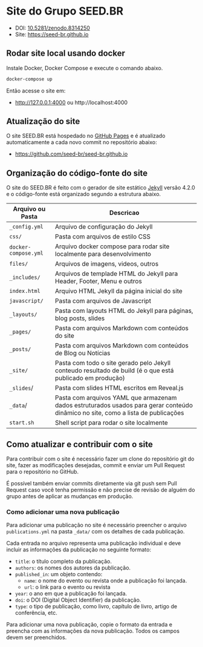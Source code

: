 # Site do Grupo SEED.BR

- DOI: [10.5281/zenodo.8314250](https://doi.org/10.5281/zenodo.8314250)
- Site: https://seed-br.github.io

## Rodar site local usando docker

Instale Docker, Docker Compose e execute o comando abaixo.

```sh
docker-compose up
```

Então acesse o site em:
- http://127.0.0.1:4000 ou http://localhost:4000

## Atualização do site

O site SEED.BR está hospedado no [GitHub Pages](https://pages.github.com) e é
atualizado automaticamente a cada novo commit no repositório abaixo:

- https://github.com/seed-br/seed-br.github.io

## Organização do código-fonte do site

O site do SEED.BR é feito com o gerador de site estático
[Jekyll](https://jekyllrb.com) versão 4.2.0 e o código-fonte está organizado
segundo a estrutura abaixo.

| Arquivo ou Pasta     | Descricao  |
| -------------------- | ---------- |
| `_config.yml`        | Arquivo de configuração do Jekyll |
| `css/`               | Pasta com arquivos de estilo CSS |
| `docker-compose.yml` | Arquivo docker compose para rodar site localmente para desenvolvimento |
| `files/`             | Arquivos de imagens, videos, outros |
| `_includes/`         | Arquivos de templade HTML do Jekyll para Header, Footer, Menu e outros |
| `index.html`         | Arquivo HTML Jekyll da página inicial do site |
| `javascript/`        | Pasta com arquivos de Javascript |
| `_layouts/`          | Pasta com layouts HTML do Jekyll para páginas, blog posts, slides |
| `_pages/`            | Pasta com arquivos Markdown com conteúdos do site |
| `_posts/`            | Pasta com arquivos Markdown com conteúdos de Blog ou Notícias |
| `_site/`             | Pasta com todo o site gerado pelo Jekyll conteudo resultado de build (é o que está publicado em produção) |
| `_slides`/           | Pasta com slides HTML escritos em Reveal.js |
| `_data`/             | Pasta com arquivos YAML que armazenam dados estruturados usados para gerar conteúdo dinâmico no site, como a lista de publicações |
| `start.sh`           | Shell script para rodar o site localmente |

## Como atualizar e contribuir com o site

Para contribuir com o site é necessário fazer um clone do repositório git do
site, fazer as modificações desejadas, commit e enviar um Pull Request para o
repositório no GitHub.

É possível também enviar commits diretamente via git push sem Pull Request caso
você tenha permissão e não precise de revisão de alguém do grupo antes de
aplicar as mudanças em produção.

### Como adicionar uma nova publicação

Para adicionar uma publicação no site é necessário preencher o arquivo `publications.yml`
na pasta `_data/` com os detalhes de cada publicação.

Cada entrada no arquivo representa uma publicação individual e deve incluir as informações da publicação no seguinte formato:

* `title`: o título completo da publicação.
* `authors`: os nomes dos autores da publicação.
* `published_in`: um objeto contendo:
  * `name`: o nome do evento ou revista onde a publicação foi lançada.
  * `url`: o link para o evento ou revista
* `year`: o ano em que a publicação foi lançada.
* `doi`: o DOI (Digital Object Identifier) da publicação.
* `type`: o tipo de publicação, como livro, capítulo de livro, artigo de conferência, etc.

Para adicionar uma nova publicação, copie o formato da entrada e preencha com as informações da nova publicação. Todos os campos devem ser preenchidos.